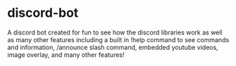 # discord-bot
A discord bot created for fun to see how the discord libraries work as well as many other features including a built in !help command to see commands and information, /announce slash command, embedded youtube videos, image overlay, and many other features!
